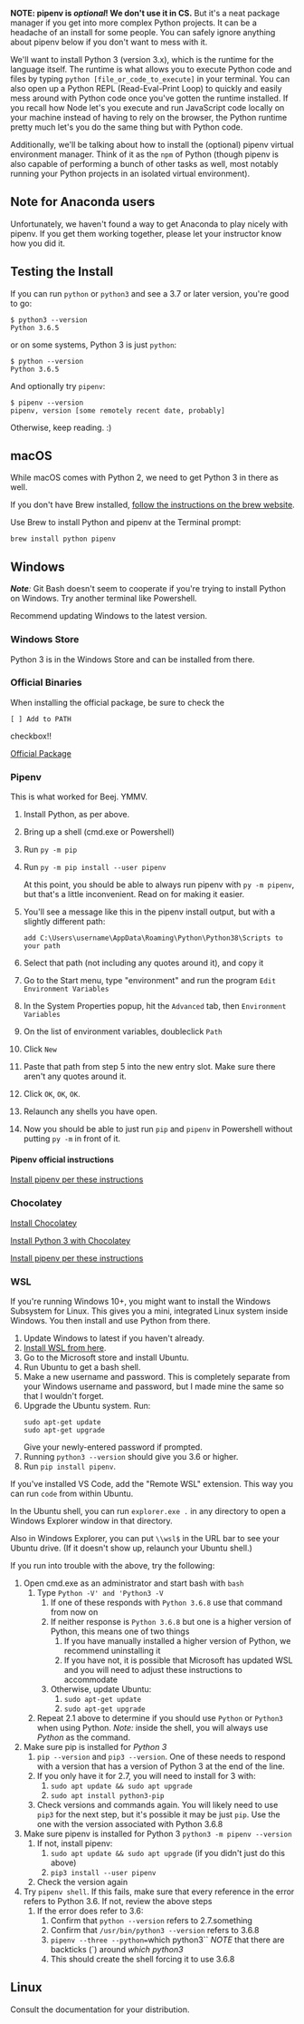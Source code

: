 **NOTE: pipenv is _optional_! We don't use it in CS.** But it's a neat package manager if you get into more complex Python projects. It can be a headache of an install for some people. You can safely ignore anything about pipenv below if you don't want to mess with it.

We'll want to install Python 3 (version 3.x), which is the runtime for the language itself. The runtime is what allows you to execute Python code and files by typing `python [file_or_code_to_execute]` in your terminal. You can also open up a Python REPL (Read-Eval-Print Loop) to quickly and easily mess around with Python code once you've gotten the runtime installed. If you recall how Node let's you execute and run JavaScript code locally on your machine instead of having to rely on the browser, the Python runtime pretty much let's you do the same thing but with Python code. 

Additionally, we'll be talking about how to install the (optional) pipenv virtual environment manager. Think of it as the `npm` of Python (though pipenv is also capable of performing a bunch of other tasks as well, most notably running your Python projects in an isolated virtual environment). 

## Note for Anaconda users

Unfortunately, we haven't found a way to get Anaconda to play nicely with pipenv. If you get them working together, please let your instructor know how you did it.

## Testing the Install

If you can run `python` or `python3` and see a 3.7 or later version, you're good to go:

```
$ python3 --version
Python 3.6.5
```
or on some systems, Python 3 is just `python`:

```
$ python --version
Python 3.6.5
```

And optionally try `pipenv`:

```
$ pipenv --version
pipenv, version [some remotely recent date, probably]
```

Otherwise, keep reading. :)

## macOS

While macOS comes with Python 2, we need to get Python 3 in there as well.

If you don't have Brew installed, [follow the instructions on the brew website](https://brew.sh/).

Use Brew to install Python and pipenv at the Terminal prompt:

```
brew install python pipenv
```

## Windows

_**Note**:_ Git Bash doesn't seem to cooperate if you're trying to install Python on Windows. Try another terminal like Powershell. 

Recommend updating Windows to the latest version.

### Windows Store

Python 3 is in the Windows Store and can be installed from there.

### Official Binaries

When installing the official package, be sure to check the

```
[ ] Add to PATH
```

checkbox!!

[Official Package](https://www.python.org/downloads/windows/)

### Pipenv

This is what worked for Beej. YMMV.

1. Install Python, as per above.
2. Bring up a shell (cmd.exe or Powershell)
3. Run `py -m pip`
4. Run `py -m pip install --user pipenv`

   At this point, you should be able to always run pipenv with `py -m pipenv`, but that's a little inconvenient. Read on for making it easier.

5. You'll see a message like this in the pipenv install output, but with a slightly different path:
   ```
   add C:\Users\username\AppData\Roaming\Python\Python38\Scripts to your path
   ```
6. Select that path (not including any quotes around it), and copy it
7. Go to the Start menu, type "environment" and run the program `Edit Environment Variables`
8. In the System Properties popup, hit the `Advanced` tab, then `Environment Variables`
9. On the list of environment variables, doubleclick `Path`
10. Click `New`
11. Paste that path from step 5 into the new entry slot. Make sure there aren't any quotes around it.
12. Click `OK`, `OK`, `OK`.
13. Relaunch any shells you have open.
14. Now you should be able to just run `pip` and `pipenv` in Powershell without putting `py -m` in front of it.

#### Pipenv official instructions

[Install pipenv per these instructions](http://docs.python-guide.org/en/latest/dev/virtualenvs/#virtualenvironments-ref)

### Chocolatey

[Install Chocolatey](https://chocolatey.org/install)

[Install Python 3 with Chocolatey](https://chocolatey.org/packages/python3)

[Install pipenv per these instructions](http://docs.python-guide.org/en/latest/dev/virtualenvs/#virtualenvironments-ref)

### WSL

If you're running Windows 10+, you might want to install the Windows Subsystem for Linux. This gives you a mini, integrated Linux system inside Windows. You then install and use Python from there.

1. Update Windows to latest if you haven't already.
2. [Install WSL from here](https://docs.microsoft.com/en-us/windows/wsl/install-win10).
3. Go to the Microsoft store and install Ubuntu.
4. Run Ubuntu to get a bash shell.
5. Make a new username and password. This is completely separate from your Windows username and password, but I made mine the same so that I wouldn't forget.
6. Upgrade the Ubuntu system. Run:
   ```
   sudo apt-get update
   sudo apt-get upgrade
   ```
   Give your newly-entered password if prompted.
7. Running `python3 --version` should give you 3.6 or higher.
8. Run `pip install pipenv`.

If you've installed VS Code, add the "Remote WSL" extension. This way you can run `code` from within Ubuntu.

In the Ubuntu shell, you can run `explorer.exe .` in any directory to open a Windows Explorer window in that directory.

Also in Windows Explorer, you can put `\\wsl$` in the URL bar to see your Ubuntu drive. (If it doesn't show up, relaunch your Ubuntu shell.)

If you run into trouble with the above, try the following:

1. Open cmd.exe as an administrator and start bash with `bash`
    1. Type `Python -V' and 'Python3 -V`
        1. If one of these responds with `Python 3.6.8` use that command from now on
        2. If neither response is `Python 3.6.8` but one is a higher version of Python, this means one of two things
            1. If you have manually installed a higher version of Python, we recommend uninstalling it
            2. If you have not, it is possible that Microsoft has updated WSL and you will need to adjust these instructions to accommodate
        3. Otherwise, update Ubuntu:
            1. `sudo apt-get update`
            2. `sudo apt-get upgrade`
    2. Repeat 2.1 above to determine if you should use `Python` or `Python3` when using Python.  *Note:* inside the shell, you will always use *Python* as the command.
2. Make sure pip is installed for *Python 3*
    1. `pip --version` and `pip3 --version`. One of these needs to respond with a version that has a version of Python 3 at the end of the line.
    2. If you only have it for 2.7, you will need to install for 3 with:
        1. `sudo apt update && sudo apt upgrade`
        2. `sudo apt install python3-pip`
    3. Check versions and commands again. You will likely need to use `pip3` for the next step, but it's possible it may be just `pip`. Use the one with the version associated with Python 3.6.8
3. Make sure pipenv is installed for Python 3 `python3 -m pipenv --version`
    1. If not, install pipenv:
        1. `sudo apt update && sudo apt upgrade` (if you didn't just do this above)
        2. `pip3 install --user pipenv`
    2. Check the version again
4. Try `pipenv shell`. If this fails, make sure that every reference in the error refers to Python 3.6. If not, review the above steps
    1. If the error does refer to 3.6:
        1. Confirm that `python --version` refers to 2.7.something
        2. Confirm that `/usr/bin/python3 --version` refers to 3.6.8
        3. `pipenv --three --python=`which python3`` *NOTE* that there are backticks (`) around *which python3*
        4. This should create the shell forcing it to use 3.6.8

## Linux
Consult the documentation for your distribution.